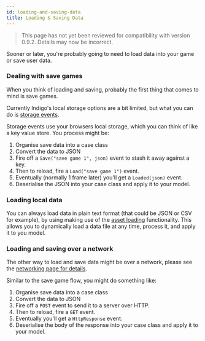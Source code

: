 ```yaml
---
id: loading-and-saving-data
title: Loading & Saving Data
---
```


> This page has not yet been reviewed for compatibility with version 0.9.2. Details may now be incorrect.

Sooner or later, you're probably going to need to load data into your game or save user data.

### Dealing with save games

When you think of loading and saving, probably the first thing that comes to mind is save games.

Currently Indigo's local storage options are a bit limited, but what you can do is [storage events](/docs/gameloop/events#storageevents).

Storage events use your browsers local storage, which you can think of like a key value store. You process might be:

1. Organise save data into a case class
2. Convert the data to JSON
3. Fire off a `Save("save game 1", json)` event to stash it away against a key.
4. Then to reload, fire a `Load("save game 1")` event.
5. Eventually (normally 1 frame later) you'll get a `Loaded(json)` event.
6. Deserialise the JSON into your case class and apply it to your model.

### Loading local data

You can always load data in plain text format (that could be JSON or CSV for example), by using making use of the [asset loading](/docs/platform/assets#asset-loading) functionality. This allows you to dynamically load a data file at any time, process it, and apply it to you model.

### Loading and saving over a network

The other way to load and save data might be over a network, please see the [networking page for details](platform/networking.md).

Similar to the save game flow, you might do something like:

1. Organise save data into a case class
2. Convert the data to JSON
3. Fire off a `POST` event to send it to a server over HTTP.
4. Then to reload, fire a `GET` event.
5. Eventually you'll get a `HttpResponse` event.
6. Deserialise the body of the response into your case class and apply it to your model.
